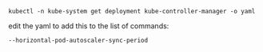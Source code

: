 `kubectl -n kube-system get deployment kube-controller-manager -o yaml`

edit the yaml to add this to the list of commands:

`--horizontal-pod-autoscaler-sync-period`